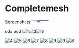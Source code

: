 # Completemesh

Screenshots:
<img src="Completemesh/screenshots/1.png" style=" width:10%; height:10px " />

sda
asd
![1](https://user-images.githubusercontent.com/26305776/86537863-cb08fd00-bf0f-11ea-80c7-1023cdc641fa.png)![2](https://user-images.githubusercontent.com/26305776/86537869-d3613800-bf0f-11ea-9bcd-479638abf901.png)![3](https://user-images.githubusercontent.com/26305776/86537871-d78d5580-bf0f-11ea-97a1-08ee6b1e5436.png)



![4](https://user-images.githubusercontent.com/26305776/86537891-f0960680-bf0f-11ea-9694-54ac82204e4b.png)
![5](https://user-images.githubusercontent.com/26305776/86537893-f2f86080-bf0f-11ea-8fae-77d156cf5677.png)
![6](https://user-images.githubusercontent.com/26305776/86537894-f4c22400-bf0f-11ea-983f-3fbbee1d899b.png)
![7](https://user-images.githubusercontent.com/26305776/86537896-f68be780-bf0f-11ea-8e8e-a20f4700fe7f.png)
![8](https://user-images.githubusercontent.com/26305776/86537901-fd1a5f00-bf0f-11ea-892a-4551110421c3.png)
![9](https://user-images.githubusercontent.com/26305776/86537903-fee42280-bf0f-11ea-9a2c-93930c6e828d.png)
![9](https://user-images.githubusercontent.com/26305776/86537906-00ade600-bf10-11ea-9d0f-f7ffd160d132.png)
![8](https://user-images.githubusercontent.com/26305776/86537907-0277a980-bf10-11ea-9822-7058cb29ba2f.png)
